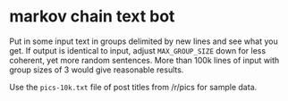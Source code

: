 # markov chain text bot
Put in some input text in groups delimited by new lines and see what you get.
If output is identical to input, adjust `MAX_GROUP_SIZE` down for less coherent, yet more random sentences.
More than 100k lines of input with group sizes of 3 would give reasonable results.

Use the `pics-10k.txt` file of post titles from /r/pics for sample data.